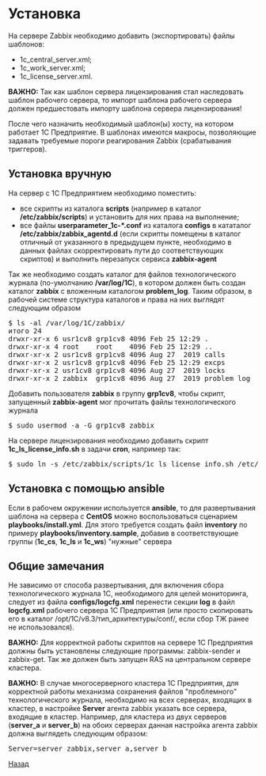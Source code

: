 # Установка
На сервере Zabbix необходимо добавить (экспортировать) файлы шаблонов:
* 1c_central_server.xml;
* 1c_work_server.xml;
* 1c_license_server.xml.

**ВАЖНО:** Так как шаблон сервера лицензирования стал наследовать шаблон рабочего сервера, то импорт шаблона рабочего сервера должен предшестовать импорту шаблона сервера лицензирования!

После чего назначить необходимый шаблон(ы) хосту, на котором работает 1С Предприятие. В шаблонах имеются макросы, позволяющие задавать требуемые пороги реагирования Zabbix (срабатывания триггеров).

## Установка вручную
На сервер с 1С Предприятием необходимо поместить:
* все скрипты из каталога **scripts** (например в каталог **/etc/zabbix/scripts**) и установить для них права на выполнение;
* все файлы **userparameter_1c-*.conf** из каталога **configs** в кататалог **/etc/zabbix/zabbix_agentd.d** (если скрипты помещены в каталог отличный от указанного в предыдущем пункте, необходимо в данных файлах скорректировать пути до соответствующих скриптов) и выполнить перезапуск сервиса **zabbix-agent**

Так же необходимо создать каталог для файлов технологического журнала (по-умолчанию **/var/log/1C**), в котором должен быть создан каталог **zabbix** с вложенным каталогом **problem_log**. Таким образом, в рабочей системе структура каталогов и права на них выглядят следующим образом
<pre>$ ls -al /var/log/1C/zabbix/
итого 24
drwxr-xr-x 6 usr1cv8 grp1cv8 4096 Feb 25 12:29 .
drwxr-xr-x 4 root    root    4096 Feb 25 12:29 ..
drwxr-xr-x 2 usr1cv8 grp1cv8 4096 Aug 27  2019 calls
drwxr-xr-x 2 usr1cv8 grp1cv8 4096 Feb 25 12:29 excps
drwxr-xr-x 2 usr1cv8 grp1cv8 4096 Aug 27  2019 locks
drwxr-xr-x 2 zabbix  grp1cv8 4096 Aug 27  2019 problem_log
</pre>

Добавить пользователя **zabbix** в группу **grp1cv8**, чтобы скрипт, запущенный **zabbix-agent** мог прочитать файлы технологического журнала
<pre>$ sudo usermod -a -G grp1cv8 zabbix</pre>

На сервере лицензирования необходимо добавить скрипт **1c_ls_license_info.sh** в задачи **cron**, например так:
<pre>$ sudo ln -s /etc/zabbix/scripts/1c_ls_license_info.sh /etc/cron.hourly/</pre>

## Установка с помощью ansible
Если в рабочем окружении используется **ansible**, то для развертывания шаблона на сервера с **CentOS** можно воспользоваться сценарием **playbooks/install.yml**. Для этого требуется создать файл **inventory** по примеру **playbooks/inventory.sample**, добавив в соответствующие группы (**1c_cs**, **1c_ls** и **1c_ws**) "нужные" сервера

## Общие замечания
Не зависимо от способа развертывания, для включения сбора технологического журнала 1С, необходимого для целей мониторинга, следует из файла **configs/logcfg.xml** перенести секции **log** в файл **logcfg.xml** рабочего сервера 1С Предприятия (или просто скопировать его в каталог /opt/1C/v8.3/тип_архитектуры/conf/, если сбор ТЖ ранее не использовался).

**ВАЖНО:** Для корректной работы скриптов на сервере 1С Предприятия должны быть установлены следующие программы: zabbix-sender и zabbix-get. Так же должен быть запущен RAS на центральном сервере кластера.

**ВАЖНО:** В случае многосерверного кластера 1С Предприятия, для корректной работы механизма сохранения файлов "проблемного" технологического журнала, необходимо на всех серверах, входящих в кластер, в настройке **Server** агента zabbix указать все сервера, входящие в кластер. Например, для кластера из двух серверов (**server_a** и **server_b**) на обоих серверах данная настройка агента zabbix должна выглядеть следующим образом:
<pre>Server=server_zabbix,server_a,server_b</pre>

[Назад](../README.md)
